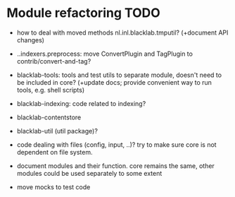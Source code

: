 # Module refactoring TODO

- how to deal with moved methods nl.inl.blacklab.tmputil?
  (+document API changes)

- ..indexers.preprocess: move ConvertPlugin and TagPlugin to contrib/convert-and-tag?

- blacklab-tools: tools and test utils to separate module, doesn't need to be included in core?
  (+update docs; provide convenient way to run tools, e.g. shell scripts)

- blacklab-indexing: code related to indexing?

- blacklab-contentstore

- blacklab-util (util package)?

- code dealing with files (config, input, ..)? try to make sure core is not dependent on file system.

- document modules and their function. core remains the same, other modules could be used separately to some extent

- move mocks to test code

